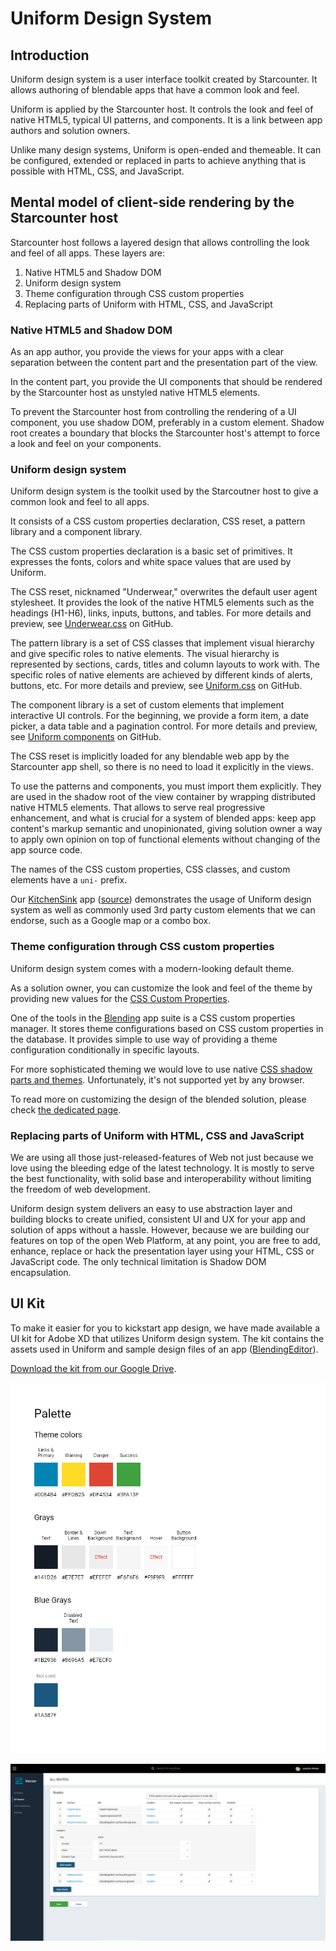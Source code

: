 # Uniform Design System

## Introduction

Uniform design system is a user interface toolkit created by Starcounter. It allows authoring of blendable apps that have a common look and feel. 

Uniform is applied by the Starcounter host. It controls the look and feel of native HTML5, typical UI patterns, and components. It is a link between app authors and solution owners.

Unlike many design systems, Uniform is open-ended and themeable. It can be configured, extended or replaced in parts to achieve anything that is possible with HTML, CSS, and JavaScript.

## Mental model of client-side rendering by the Starcounter host

Starcounter host follows a layered design that allows controlling the look and feel of all apps. These layers are:

1. Native HTML5 and Shadow DOM
2. Uniform design system
3. Theme configuration through CSS custom properties
4. Replacing parts of Uniform with HTML, CSS, and JavaScript

### Native HTML5 and Shadow DOM

As an app author, you provide the views for your apps with a clear separation between the content part and the presentation part of the view.

In the content part, you provide the UI components that should be rendered by the Starcounter host as unstyled native HTML5 elements. 

To prevent the Starcounter host from controlling the rendering of a UI component, you use shadow DOM, preferably in a custom element. Shadow root creates a boundary that blocks the Starcounter host's attempt to force a look and feel on your components.

### Uniform design system

Uniform design system is the toolkit used by the Starcoutner host to give a common look and feel to all apps.

It consists of a CSS custom properties declaration, CSS reset, a pattern library and a component library.

The CSS custom properties declaration is a basic set of primitives. It expresses the fonts, colors and white space values that are used by Uniform.

The CSS reset, nicknamed "Underwear," overwrites the default user agent stylesheet. It provides the look of the native HTML5 elements such as the headings (H1-H6), links, inputs, buttons, and tables. For more details and preview, see [Underwear.css](https://github.com/Starcounter/underwear.css) on GitHub.

The pattern library is a set of CSS classes that implement visual hierarchy and give specific roles to native elements. The visual hierarchy is represented by sections, cards, titles and column layouts to work with. The specific roles of native elements are achieved by different kinds of alerts,  buttons, etc. For more details and preview, see [Uniform.css](https://github.com/Starcounter/uniform.css) on GitHub.

The component library is a set of custom elements that implement interactive UI controls. For the beginning, we provide a form item, a date picker, a data table and a pagination control. For more details and preview, see [Uniform components](https://github.com/Starcounter/uniform.css/tree/master/components) on GitHub.

The CSS reset is implicitly loaded for any blendable web app by the Starcounter app shell, so there is no need to load it explicitly in the views. 

To use the patterns and components, you must import them explicitly. They are used in the shadow root of the view container by wrapping distributed native HTML5 elements. That allows to serve real progressive enhancement, and what is crucial for a system of blended apps: keep app content's markup semantic and unopinionated, giving solution owner a way to apply own opinion on top of functional elements without changing of the app source code.

The names of the CSS custom properties, CSS classes, and custom elements have a `uni-` prefix.

Our [KitchenSink](https://kitchensink.starcounter.io/) app ([source](https://github.com/Starcounter/KitchenSink)) demonstrates the usage of Uniform design system as well as commonly used 3rd party custom elements that we can endorse, such as a Google map or a combo box.

### Theme configuration through CSS custom properties

Uniform design system comes with a modern-looking default theme.

As a solution owner, you can customize the look and feel of the theme by providing new values for the [CSS Custom Properties](https://developer.mozilla.org/en-US/docs/Web/CSS/Using_CSS_variables).

One of the tools in the [Blending](https://github.com/Starcounter/Blending) app suite is a CSS custom properties manager. It stores theme configurations based on CSS custom properties in the database. It provides simple to use way of providing a theme configuration conditionally in specific layouts.

For more sophisticated theming we would love to use native [CSS shadow parts and themes](https://meowni.ca/posts/part-theme-explainer/). Unfortunately, it's not supported yet by any browser.

To read more on customizing the design of the blended solution, please check [the dedicated page](customizing-solutions-design.md).

### Replacing parts of Uniform with HTML, CSS and JavaScript

We are using all those just-released-features of Web not just because we love using the bleeding edge of the latest technology. It is mostly to serve the best functionality, with solid base and interoperability without limiting the freedom of web development.

Uniform design system delivers an easy to use abstraction layer and building blocks to create unified, consistent UI and UX for your app and solution of apps without a hassle. However, because we are building our features on top of the open Web Platform, at any point, you are free to add, enhance, replace or hack the presentation layer using your  HTML, CSS or JavaScript code. The only technical limitation is Shadow DOM encapsulation.

## UI Kit

To make it easier for you to kickstart app design, we have made available a UI kit for Adobe XD that utilizes Uniform design system. The kit contains the assets used in Uniform and sample design files of an app \([BlendingEditor](https://github.com/Starcounter/Blending)\).

[Download the kit from our Google Drive](https://drive.google.com/drive/folders/1-71NMTdjGFo4IizBfKdvl2oi93z1RUoH?usp).

![Example from the UI kit](../../.gitbook/assets/uikit1.png)

![Sample design](../../.gitbook/assets/uikit2%20%281%29.png)
